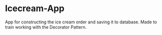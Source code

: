 # Icecream-App

App for constructing the ice cream order and saving  it to database. Made to train working with the Decorator Pattern.
